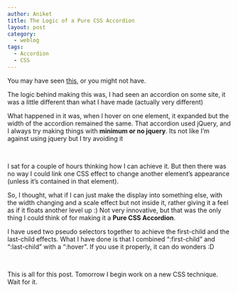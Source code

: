 ```yaml
---
author: Aniket
title: The Logic of a Pure CSS Accordion
layout: post
category:
  - weblog
tags:
  - Accordion
  - CSS
---
```

You may have seen [this][1], or you might not have.

The logic behind making this was, I had seen an accordion on some site, it was a little different than what I have made (actually very different)

What happened in it was, when I hover on one element, it expanded but the width of the accordion remained the same. That accordion used jQuery, and I always try making things with **minimum or no jquery**. Its not like I’m against using jquery but I try avoiding it

 



I sat for a couple of hours thinking how I can achieve it. But then there was no way I could link one CSS effect to change another element’s appearance (unless it’s contained in that element).

So, I thought, what if I can just make the display into something else, with the width changing and a scale effect but not inside it, rather giving it a feel as if it floats another level up :) Not very innovative, but that was the only thing I could think of for making it a **Pure CSS Accordion**.

I have used two pseudo selectors together to achieve the first-child and the last-child effects. What I have done is that I combined “:first-child” and “:last-child” with a “:hover”. If you use it properly, it can do wonders :D

 

This is all for this post. Tomorrow I begin work on a new CSS technique. Wait for it.

 [1]: https://developer.mozilla.org/en-US/demos/detail/pure-css-accordion/launch "Pure CSS Accordion"